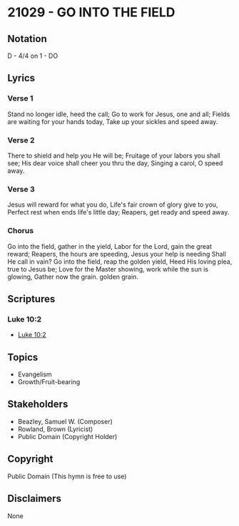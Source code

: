 # 21029 - GO INTO THE FIELD

## Notation

D - 4/4 on 1 - DO

## Lyrics

### Verse 1

Stand no longer idle, heed the call; Go to work for Jesus, one and all; Fields are waiting for your hands today, Take up your sickles and speed away.

### Verse 2

There to shield and help you He will be; Fruitage of your labors you shall see; His dear voice shall cheer you thru the day, Singing a carol, O speed away.

### Verse 3

Jesus will reward for what you do, Life's fair crown of glory give to you, Perfect rest when ends life's little day; Reapers, get ready and speed away.

### Chorus

Go into the field, gather in the yield, Labor for the Lord, gain the great reward; Reapers, the hours are speeding, Jesus your help is needing Shall He call in vain? Go into the field, reap the golden yield, Heed His loving plea, true to Jesus be; Love for the Master showing, work while the sun is glowing, Gather now the grain. golden grain.



## Scriptures

### Luke 10:2

- [Luke 10:2](https://www.biblegateway.com/passage/?search=Luke%2010%3A2)


## Topics

- Evangelism
- Growth/Fruit-bearing

## Stakeholders

- Beazley, Samuel W. (Composer)
- Rowland, Brown (Lyricist)
- Public Domain (Copyright Holder)

## Copyright

Public Domain
(This hymn is free to use)

## Disclaimers

None

